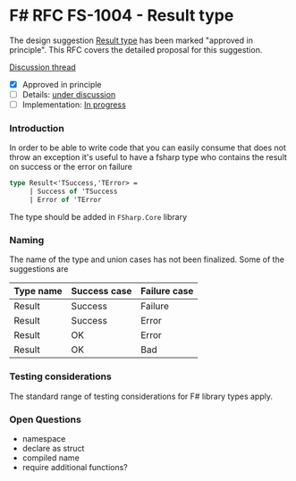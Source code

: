 
# F# RFC FS-1004 - Result type

The design suggestion [Result type](https://fslang.uservoice.com/forums/245727-f-language/suggestions/9484395-discriminated-union-type-in-order-to-be-able-to-wr) has been marked "approved in principle".
This RFC covers the detailed proposal for this suggestion.

[Discussion thread](https://github.com/fsharp/FSharpLangDesign/issues/49)

* [x] Approved in principle
* [ ] Details: [under discussion](https://github.com/fsharp/FSharpLangDesign/issues/49)
* [ ] Implementation: [In progress](https://github.com/Microsoft/visualfsharp/pull/964)

### Introduction

In order to be able to write code that you can easily consume that does not throw an exception 
it's useful to have a fsharp type who contains the result on success or the error on failure

```fsharp
type Result<'TSuccess,'TError> = 
     | Success of 'TSuccess 
     | Error of 'TError
```

The type should be added in `FSharp.Core` library

### Naming 

The name of the type and union cases has not been finalized. Some of the suggestions are

| Type name | Success case  | Failure case |
| --------- | ------------- | ------------ |
| Result    | Success       | Failure      |
| Result    | Success       | Error        |
| Result    | OK            | Error        |
| Result    | OK            | Bad          |

### Testing considerations

The standard range of testing considerations for F# library types apply.

### Open Questions

- namespace
- declare as struct
- compiled name
- require additional functions?
